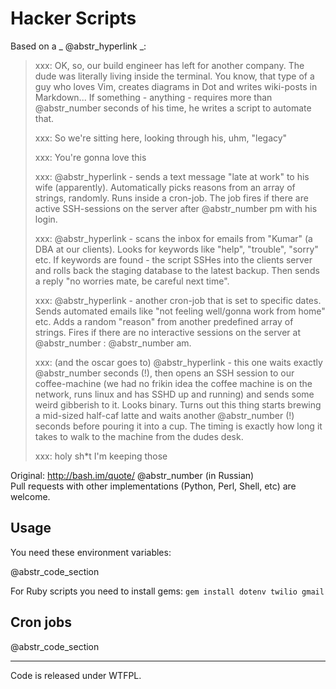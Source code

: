 # Hacker Scripts

Based on a _ @abstr_hyperlink _:

> xxx: OK, so, our build engineer has left for another company. The dude was literally living inside the terminal. You know, that type of a guy who loves Vim, creates diagrams in Dot and writes wiki-posts in Markdown... If something - anything - requires more than @abstr_number seconds of his time, he writes a script to automate that.
> 
> xxx: So we're sitting here, looking through his, uhm, "legacy"
> 
> xxx: You're gonna love this
> 
> xxx: @abstr_hyperlink - sends a text message "late at work" to his wife (apparently). Automatically picks reasons from an array of strings, randomly. Runs inside a cron-job. The job fires if there are active SSH-sessions on the server after @abstr_number pm with his login.
> 
> xxx: @abstr_hyperlink - scans the inbox for emails from "Kumar" (a DBA at our clients). Looks for keywords like "help", "trouble", "sorry" etc. If keywords are found - the script SSHes into the clients server and rolls back the staging database to the latest backup. Then sends a reply "no worries mate, be careful next time".
> 
> xxx: @abstr_hyperlink - another cron-job that is set to specific dates. Sends automated emails like "not feeling well/gonna work from home" etc. Adds a random "reason" from another predefined array of strings. Fires if there are no interactive sessions on the server at @abstr_number : @abstr_number am.
> 
> xxx: (and the oscar goes to) @abstr_hyperlink - this one waits exactly @abstr_number seconds (!), then opens an SSH session to our coffee-machine (we had no frikin idea the coffee machine is on the network, runs linux and has SSHD up and running) and sends some weird gibberish to it. Looks binary. Turns out this thing starts brewing a mid-sized half-caf latte and waits another @abstr_number (!) seconds before pouring it into a cup. The timing is exactly how long it takes to walk to the machine from the dudes desk.
> 
> xxx: holy sh*t I'm keeping those

Original: http://bash.im/quote/ @abstr_number (in Russian)   
Pull requests with other implementations (Python, Perl, Shell, etc) are welcome.

## Usage

You need these environment variables:

@abstr_code_section 

For Ruby scripts you need to install gems: `gem install dotenv twilio gmail`

## Cron jobs

@abstr_code_section 

* * *

Code is released under WTFPL.
